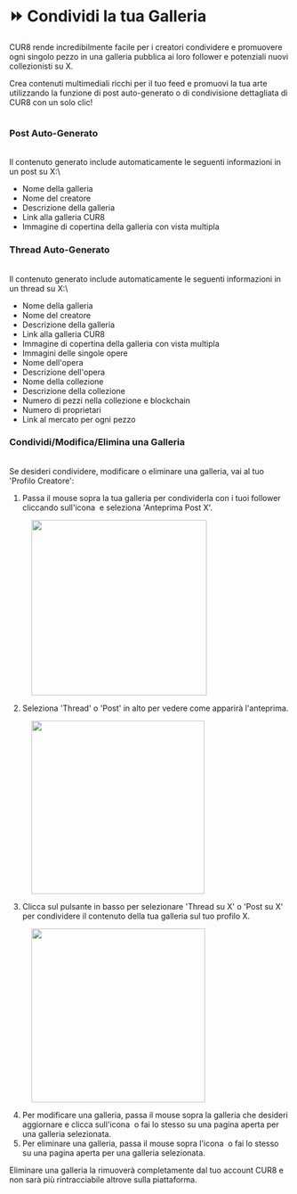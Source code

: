 # ⏩ Condividi la tua Galleria

CUR8 rende incredibilmente facile per i creatori condividere e promuovere ogni singolo pezzo in una galleria pubblica ai loro follower e potenziali nuovi collezionisti su X.

Crea contenuti multimediali ricchi per il tuo feed e promuovi la tua arte utilizzando la funzione di post auto-generato o di condivisione dettagliata di CUR8 con un solo clic!\
&#x20;

<figure><img src="../../.gitbook/assets/Untitled design.gif" alt=""><figcaption></figcaption></figure>

### Post Auto-Generato

\
Il contenuto generato include automaticamente le seguenti informazioni in un post su X:\


* Nome della galleria
* Nome del creatore
* Descrizione della galleria
* Link alla galleria CUR8
* Immagine di copertina della galleria con vista multipla

### Thread Auto-Generato

\
Il contenuto generato include automaticamente le seguenti informazioni in un thread su X:\


* Nome della galleria
* Nome del creatore
* Descrizione della galleria
* Link alla galleria CUR8
* Immagine di copertina della galleria con vista multipla
* Immagini delle singole opere
* Nome dell'opera
* Descrizione dell'opera
* Nome della collezione
* Descrizione della collezione
* Numero di pezzi nella collezione e blockchain
* Numero di proprietari
* Link al mercato per ogni pezzo

### Condividi/Modifica/Elimina una Galleria

\
Se desideri condividere, modificare o eliminare una galleria, vai al tuo 'Profilo Creatore':

1. Passa il mouse sopra la tua galleria per condividerla con i tuoi follower cliccando sull'icona <img src="../../.gitbook/assets/Screenshot 2024-07-10 at 15.26.24.png" alt="" data-size="line"> e seleziona 'Anteprima Post X'.&#x20;

<figure><img src="../../.gitbook/assets/Screenshot 2025-04-02 at 10.21.41.png" alt="" width="315"><figcaption></figcaption></figure>

2. Seleziona 'Thread' o 'Post' in alto per vedere come apparirà l'anteprima.

<figure><img src="../../.gitbook/assets/Screenshot 2025-04-02 at 10.30.56.png" alt="" width="311"><figcaption></figcaption></figure>

3. Clicca sul pulsante in basso per selezionare 'Thread su X' o 'Post su X' per condividere il contenuto della tua galleria sul tuo profilo X.

<figure><img src="../../.gitbook/assets/Screenshot 2025-04-02 at 10.32.57.png" alt="" width="312"><figcaption></figcaption></figure>

4. Per modificare una galleria, passa il mouse sopra la galleria che desideri aggiornare e clicca sull'icona <img src="../../.gitbook/assets/Screenshot 2024-04-12 at 11.39.40.png" alt="" data-size="line"> o fai lo stesso su una pagina aperta per una galleria selezionata.
5. Per eliminare una galleria, passa il mouse sopra l'icona <img src="../../.gitbook/assets/Screenshot 2024-04-12 at 11.40.39.png" alt="" data-size="line"> o fai lo stesso su una pagina aperta per una galleria selezionata.

Eliminare una galleria la rimuoverà completamente dal tuo account CUR8 e non sarà più rintracciabile altrove sulla piattaforma.